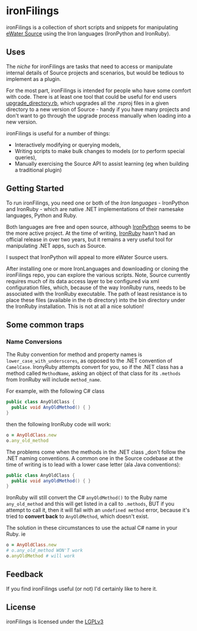 # ironFilings

ironFilings is a collection of short scripts and snippets for manipulating [eWater Source][source] using the
Iron languages (IronPython and IronRuby).

## Uses

The _niche_ for ironFilings are tasks that need to access or manipulate internal details of Source projects and scenarios, but would be tedious to implement as a plugin.

For the most part, ironFilings is intended for people who have some comfort with code. There is at least one tool that could be useful for end users [upgrade_directory.rb](rb/upgrade_directory.rb), which upgrades all the .rsproj files in a given directory to a new version of Source - handy if you have many projects and don't want to go through the upgrade process manually when loading into a new version.

ironFilings is useful for a number of things:

* Interactively modifying or querying models,
* Writing scripts to make bulk changes to models (or to perform special queries),
* Manually exercising the Source API to assist learning (eg when building a traditional plugin)

## Getting Started

To run ironFilings, you need one or both of the _Iron languages_ - IronPython and IronRuby - which are native .NET implementations of their namesake languages, Python and Ruby.

Both languages are free and open source, although [IronPython](http://ironpython.net/) seems to be the more active project. At the time of writing, [IronRuby](http://ironruby.codeplex.com/releases) hasn't had an official release in over two years, but it remains a very useful tool for manipulating .NET apps, such as Source.

I suspect that IronPython will appeal to more eWater Source users.

After installing one or more IronLanguages and downloading or cloning the ironFilings repo, you can explore the various scripts. Note, Source currently requires much of its data access layer to be configured via xml configuration files, which, because of the way IronRuby runs, needs to be associated with the IronRuby executable. The path of least resistance is to place these files (available in the rb directory) into the bin directory under the IronRuby installation. This is not at all a nice solution!

## Some common traps

### Name Conversions

The Ruby convention for method and property names is `lower_case_with_underscores`, as opposed to the .NET convention of `CamelCase`. IronyRuby attempts convert for you, so if the .NET class has a method called `MethodName`, asking an object of that class for its `.methods` from IronRuby will include `method_name`. 

For example, with the following C# class

~~~csharp
public class AnyOldClass {
  public void AnyOldMethod() { }
}
~~~

then the following IronRuby code will work:

~~~ruby
o = AnyOldClass.new
o.any_old_method
~~~

The problems come when the methods in the .NET class _don't follow the .NET naming conventions. A common one in the Source codebase at the time of writing is to lead with a lower case letter (ala Java conventions):

~~~csharp
public class AnyOldClass {
  public void anyOldMethod() { }
}
~~~

IronRuby will still convert the C# `anyOldMethod()` to the Ruby name `any_old_method` and this will get listed in a call to `.methods`, BUT if you attempt to call it, then it will fail with an `undefined method` error, because it's tried to __convert back__ to `AnyOldMethod`, which doesn't exist.

The solution in these circumstances to use the actual C# name in your Ruby. ie

~~~ruby
o = AnyOldClass.new
# o.any_old_method WON'T work
o.anyOldMethod # will work
~~~


## Feedback

If you find ironFilings useful (or not) I'd certainly like to here it.

## License

ironFilings is licensed under the [LGPLv3]

[source]: http://www.ewater.com.au/products/ewater-source/
[LGPLv3]: http://www.gnu.org/copyleft/lesser.html
